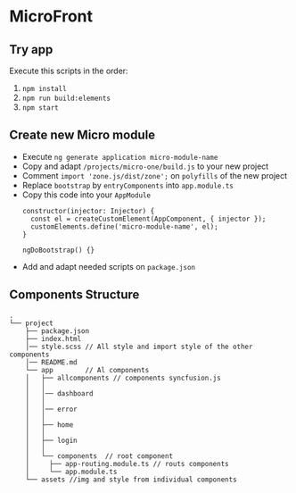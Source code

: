# MicroFront

## Try app

Execute this scripts in the order:
1) `npm install`
2) `npm run build:elements`
3) `npm start`

## Create new Micro module

* Execute `ng generate application micro-module-name`
* Copy and adapt `/projects/micro-one/build.js` to your new project
* Comment `import 'zone.js/dist/zone';` on `polyfills` of the new project
* Replace `bootstrap` by `entryComponents` into `app.module.ts`
* Copy this code into your `AppModule`
  ```
  constructor(injector: Injector) {
    const el = createCustomElement(AppComponent, { injector });
    customElements.define('micro-module-name', el);
  }
  
  ngDoBootstrap() {}
  ``` 
* Add and adapt needed scripts on `package.json`


## Components Structure

```
.
└── project
    ├── package.json
    ├── index.html
    │── style.scss // All style and import style of the other components
    │── README.md
    └── app        // Al components 
    │   ├── allcomponents // components syncfusion.js
    │   │   
    │   │── dashboard
    │   │   
    │   │── error
    │   │   
    │   ├── home
    │   │   
    │   ├── login
    │   │   
    │   └── components  // root component
    │     ├── app-routing.module.ts // routs components
    │     └── app.module.ts 
    └── assets //img and style from individual components
    
```
